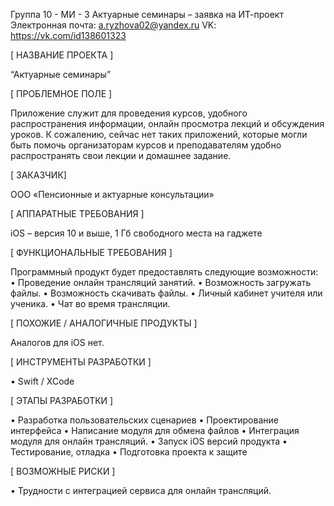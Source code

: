 Группа 10 - МИ - 3
Актуарные семинары – заявка на ИТ-проект
Электронная почта: a.ryzhova02@yandex.ru
VK: https://vk.com/id138601323


[ НАЗВАНИЕ ПРОЕКТА ]

“Актуарные семинары”

[ ПРОБЛЕМНОЕ ПОЛЕ ]

Приложение служит для проведения курсов, удобного распространения информации, онлайн просмотра лекций и обсуждения уроков. К сожалению, сейчас нет таких приложений, которые могли быть помочь организаторам курсов и преподавателям удобно распространять свои лекции и домашнее задание.

[ ЗАКАЗЧИК]

ООО «Пенсионные и актуарные консультации»

[ АППАРАТНЫЕ ТРЕБОВАНИЯ ] 

iOS – версия 10 и выше, 1 Гб свободного места на гаджете

 [ ФУНКЦИОНАЛЬНЫЕ ТРЕБОВАНИЯ ]

Программный продукт будет предоставлять следующие возможности:
•	Проведение онлайн трансляций занятий.
•	Возможность загружать файлы.
•	Возможность скачивать файлы.
•	Личный кабинет учителя или ученика.
•	Чат во время трансляции.

[ ПОХОЖИЕ / АНАЛОГИЧНЫЕ ПРОДУКТЫ ]

Аналогов  для iOS нет.

[ ИНСТРУМЕНТЫ РАЗРАБОТКИ ]

•	Swift / XCode 

[ ЭТАПЫ РАЗРАБОТКИ ]

•	Разработка пользовательских сценариев
•	Проектирование интерфейса
•	Написание модуля для обмена файлов 
•	Интеграция модуля для онлайн трансляций.
•	Запуск iOS версий продукта
•	Тестирование, отладка
•	Подготовка проекта к защите

[ ВОЗМОЖНЫЕ РИСКИ ]

•	Трудности с интеграцией сервиса для онлайн трансляций.
